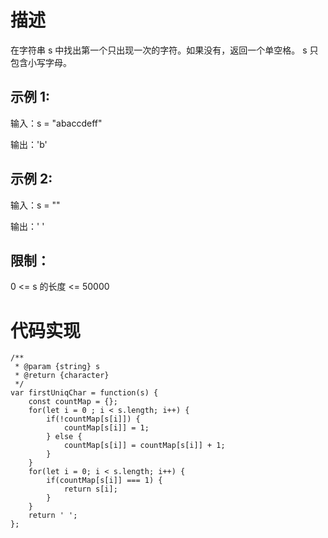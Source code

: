 # 描述
在字符串 s 中找出第一个只出现一次的字符。如果没有，返回一个单空格。 s 只包含小写字母。

## 示例 1:
输入：s = "abaccdeff"

输出：'b'
## 示例 2:
输入：s = "" 

输出：' '
 
## 限制：
0 <= s 的长度 <= 50000

# 代码实现
```
/**
 * @param {string} s
 * @return {character}
 */
var firstUniqChar = function(s) {
    const countMap = {};
    for(let i = 0 ; i < s.length; i++) {
        if(!countMap[s[i]]) {
            countMap[s[i]] = 1;
        } else {
            countMap[s[i]] = countMap[s[i]] + 1;
        }
    }
    for(let i = 0; i < s.length; i++) {
        if(countMap[s[i]] === 1) {
            return s[i];
        }
    }
    return ' ';
};
```